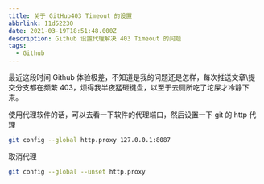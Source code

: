```yaml
---
title: 关于 GitHub403 Timeout 的设置
abbrlink: 11d52230
date: 2021-03-19T18:51:48.000Z
description: Github 设置代理解决 403 Timeout 的问题
tags:
  - Github
---
```


最近这段时间 Github 体验极差，不知道是我的问题还是怎样，每次推送文章\提交分支都在频繁 403，烦得我半夜猛砸键盘，以至于去厕所吃了坨屎才冷静下来。

使用代理软件的话，可以去看一下软件的代理端口，然后设置一下 git 的 http 代理

```bash
git config --global http.proxy 127.0.0.1:8087
```

取消代理

```bash
git config --global --unset http.proxy
```
